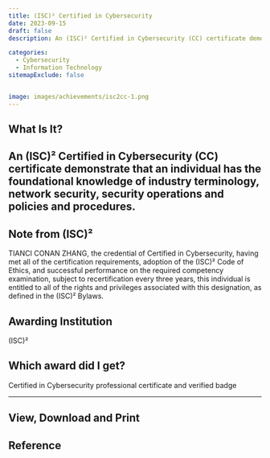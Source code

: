 ```yaml
---
title: (ISC)² Certified in Cybersecurity
date: 2023-09-15
draft: false
description: An (ISC)² Certified in Cybersecurity (CC) certificate demonstrate that an individual has the foundational knowledge of industry terminology, network security, security operations and policies and procedures.

categories:
  - Cybersecurity
  - Information Technology
sitemapExclude: false


image: images/achievements/isc2cc-1.png
---
```


## What Is It?

An (ISC)² Certified in Cybersecurity (CC) certificate demonstrate that an individual has the foundational knowledge of industry terminology, network security, security operations and policies and procedures.
---

## Note from (ISC)²

TIANCI CONAN ZHANG, the credential of Certified in Cybersecurity, having met all of the certification requirements, adoption of the (ISC)² Code of Ethics, and successful performance on the required competency examination, subject to recertification every three years, this individual is entitled to all of the rights and privileges associated with this designation, as defined in the (ISC)² Bylaws.

## Awarding Institution

(ISC)²

## Which award did I get?

Certified in Cybersecurity professional certificate and verified badge


<hr>

## View, Download and Print

## Reference




<br><br>
